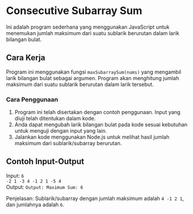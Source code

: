 # Consecutive Subarray Sum

Ini adalah program sederhana yang menggunakan JavaScript untuk menemukan jumlah maksimum dari suatu sublarik berurutan dalam larik bilangan bulat.

## Cara Kerja

Program ini menggunakan fungsi `maxSubarraySum(nums)` yang mengambil larik bilangan bulat sebagai argumen. Program akan menghitung jumlah maksimum dari suatu sublarik berurutan dalam larik tersebut.

### Cara Penggunaan

1. Program ini telah disertakan dengan contoh penggunaan. Input yang diuji telah ditentukan dalam kode.
2. Anda dapat mengubah larik bilangan bulat pada kode sesuai kebutuhan untuk menguji dengan input yang lain.
3. Jalankan kode menggunakan Node.js untuk melihat hasil jumlah maksimum dari sublarik/subarray berurutan.

## Contoh Input-Output

Input:
`6` <br>
`-2 1 -3 4 -1 2 1 -5 4` <br>
Output: `Output: Maximum Sum: 6`

Penjelasan: Sublarik/subarray dengan jumlah maksimum adalah `4 -1 2 1`, dan jumlahnya adalah `6`.
